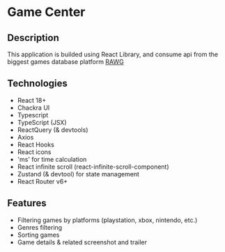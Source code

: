 # Game Center

## Description

This application is builded using React Library, and consume api from the biggest games database platform [RAWG](https://rawg.io/)

## Technologies

- React 18+
- Chackra UI
- Typescript
- TypeScript (JSX)
- ReactQuery (& devtools)
- Axios
- React Hooks
- React icons
- 'ms' for time calculation
- React infinite scroll (react-infinite-scroll-component)
- Zustand (& devtool) for state management
- React Router v6+

## Features

- Filtering games by platforms (playstation, xbox, nintendo, etc.)
- Genres filtering
- Sorting games
- Game details & related screenshot and trailer
